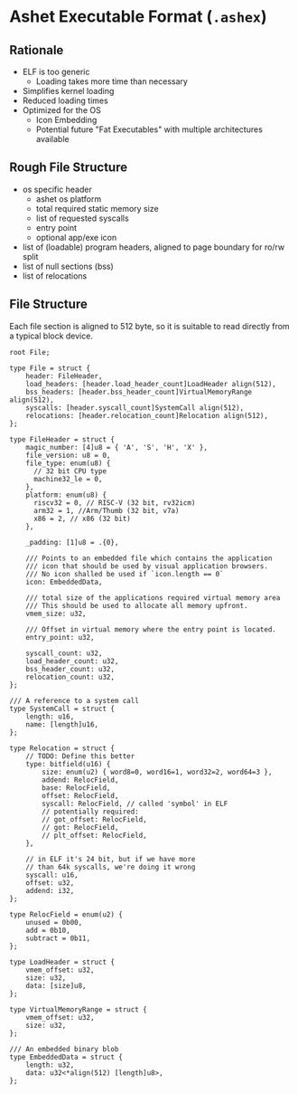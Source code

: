 # Ashet Executable Format (`.ashex`)

## Rationale

- ELF is too generic
  - Loading takes more time than necessary
- Simplifies kernel loading
- Reduced loading times
- Optimized for the OS
  - Icon Embedding
  - Potential future "Fat Executables" with multiple architectures available

## Rough File Structure

- os specific header
  - ashet os platform
  - total required static memory size
  - list of requested syscalls
  - entry point
  - optional app/exe icon
- list of (loadable) program headers, aligned to page boundary for ro/rw split
- list of null sections (bss)
- list of relocations

## File Structure

Each file section is aligned to 512 byte, so it is suitable to read directly from a
typical block device.

```zig
root File;

type File = struct {
    header: FileHeader,
    load_headers: [header.load_header_count]LoadHeader align(512),
    bss_headers: [header.bss_header_count]VirtualMemoryRange align(512),
    syscalls: [header.syscall_count]SystemCall align(512),
    relocations: [header.relocation_count]Relocation align(512),
};

type FileHeader = struct {
    magic_number: [4]u8 = { 'A', 'S', 'H', 'X' },
    file_version: u8 = 0,
    file_type: enum(u8) {
      // 32 bit CPU type
      machine32_le = 0,
    },
    platform: enum(u8) {
      riscv32 = 0, // RISC-V (32 bit, rv32icm)
      arm32 = 1, //Arm/Thumb (32 bit, v7a)
      x86 = 2, // x86 (32 bit)
    },

    _padding: [1]u8 = .{0},

    /// Points to an embedded file which contains the application
    /// icon that should be used by visual application browsers.
    /// No icon shalled be used if `icon.length == 0`
    icon: EmbeddedData,

    /// total size of the applications required virtual memory area
    /// This should be used to allocate all memory upfront.
    vmem_size: u32,

    /// Offset in virtual memory where the entry point is located.
    entry_point: u32,

    syscall_count: u32,
    load_header_count: u32,
    bss_header_count: u32,
    relocation_count: u32,
};

/// A reference to a system call 
type SystemCall = struct {
    length: u16,
    name: [length]u16,
};

type Relocation = struct {
    // TODO: Define this better
    type: bitfield(u16) {
        size: enum(u2) { word8=0, word16=1, word32=2, word64=3 },
        addend: RelocField,
        base: RelocField,
        offset: RelocField,
        syscall: RelocField, // called 'symbol' in ELF
        // potentially required:
        // got_offset: RelocField,
        // got: RelocField,
        // plt_offset: RelocField,
    },
    
    // in ELF it's 24 bit, but if we have more
    // than 64k syscalls, we're doing it wrong
    syscall: u16,
    offset: u32,
    addend: i32,
};

type RelocField = enum(u2) {
    unused = 0b00,
    add = 0b10,
    subtract = 0b11,
};

type LoadHeader = struct {
    vmem_offset: u32,
    size: u32,
    data: [size]u8,
};

type VirtualMemoryRange = struct {
    vmem_offset: u32,
    size: u32,
};

/// An embedded binary blob
type EmbeddedData = struct {
    length: u32,
    data: u32<*align(512) [length]u8>,
};
```
